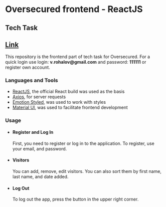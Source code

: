 <h1>Oversecured frontend - ReactJS</h1>
<h2>Tech Task</h2>
<h2> <a href="http://oversecured-frontend-react.s3-website.eu-central-1.amazonaws.com/">Link</a> </h2>
<p>This repository is the frontend part of tech task for Oversecured. For a quick login use login: <strong>v.rohalov@gmail.com</strong> and password: <strong>111111</strong> or register own account.
</p>
<h3>Languages and Tools</h3>
<ul>
    <li>
        <span><a href="https://react.dev/" target="_blank" rel="noreferrer">ReactJS</a>, the official React build was used as the basis</span>
    </li>
    <li>
        <span><a href="https://axios-http.com/" target="_blank" rel="noreferrer">Axios</a>, for server requests</span>
    </li>
    <li>
        <span><a href="https://emotion.sh/" target="_blank" rel="noreferrer">Emotion Styled</a>, was used to work with styles</span>
    </li>
    <li>
        <span><a href="https://mui.com/" target="_blank" rel="noreferrer">Material UI</a>, was used to facilitate frontend development </span>
    </li>
</ul>
<h3>Usage</h3>
<ul>
<li>
   <h4>Register and Log In</h4>
   <p>First, you need to register or log in to the application. To register, use your email, and password.</p>
</li>
<li>
  <h4>Visitors</h4>
  <p>You can add, remove, edit visitors. You can also sort them by first name, last name, and date added.</p>
</li>
<li>
  <h4>Log Out</h4>
  <p>To log out the app, press the button in the upper right corner.</p>
</li>
</ul>
